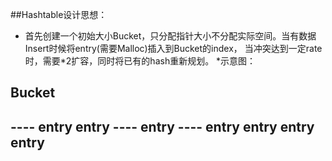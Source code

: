 ##Hashtable设计思想：
* 首先创建一个初始大小Bucket，只分配指针大小不分配实际空间。当有数据Insert时候将entry(需要Malloc)插入到Bucket的index， 当冲突达到一定rate时，需要*2扩容，同时将已有的hash重新规划。
*示意图：

Bucket
----
----    entry entry
----    entry 
----    entry entry entry entry
----